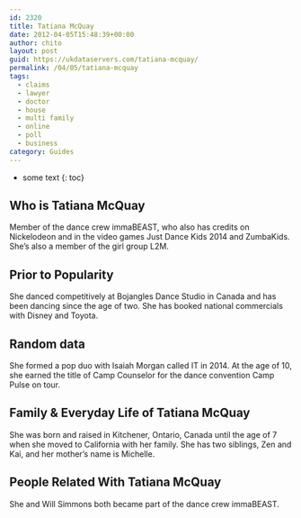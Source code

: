 ```yaml
---
id: 2320
title: Tatiana McQuay
date: 2012-04-05T15:48:39+00:00
author: chito
layout: post
guid: https://ukdataservers.com/tatiana-mcquay/
permalink: /04/05/tatiana-mcquay
tags:
  - claims
  - lawyer
  - doctor
  - house
  - multi family
  - online
  - poll
  - business
category: Guides
---
```


* some text
{: toc}
          
          
## Who is  Tatiana McQuay
                  
                  
                  
Member of the dance crew immaBEAST, who also has credits on Nickelodeon and in the video games Just Dance Kids 2014 and ZumbaKids. She&#8217;s also a member of the girl group L2M. 
                  
                
                
                
## Prior to Popularity 
                  
                  
                  
She danced competitively at Bojangles Dance Studio in Canada and has been dancing since the age of two. She has booked national commercials with Disney and Toyota. 
                  
                
                
                
## Random data 
                  
                  
                  
She formed a pop duo with Isaiah Morgan called IT in 2014. At the age of 10, she earned the title of Camp Counselor for the dance convention Camp Pulse on tour. 
                  
                
                
                
## Family & Everyday Life of Tatiana McQuay
                  
                  
                  
She was born and raised in Kitchener, Ontario, Canada until the age of 7 when she moved to California with her family. She has two siblings, Zen and Kai, and her mother&#8217;s name is Michelle. 
                  
                
                
                
## People Related With  Tatiana McQuay
                  
                  
                  
She and Will Simmons both became part of the dance crew immaBEAST. 
                  
                
              
            
          
          
          
    
    
  
